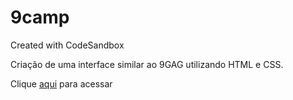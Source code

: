 # 9camp
Created with CodeSandbox

<p>Criação de uma interface similar ao 9GAG utilizando HTML e CSS.

<p>Clique <a href="https://u9c5g.csb.app/" taget="_blank">aqui</a> para acessar</p>
